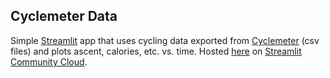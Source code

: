 ## Cyclemeter Data

Simple [Streamlit](https://streamlit.io/) app that uses cycling data exported from [Cyclemeter](https://cyclemeter.com/) (csv files) and plots ascent, calories, etc. vs. time. Hosted [here](https://cyclemeter-4zvccteaqusorsnjrfetfq.streamlit.app/) on [Streamlit Community Cloud](https://streamlit.io/cloud).
